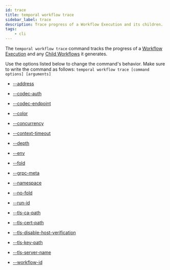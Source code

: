 ```yaml
---
id: trace
title: temporal workflow trace
sidebar_label: trace
description: Trace progress of a Workflow Execution and its children.
tags:
	- cli
---
```


The `temporal workflow trace` command tracks the progress of a [Workflow Execution](/concepts/what-is-a-workflow-execution) and any [Child Workflows](/concepts/what-is-a-child-workflow) it generates.

Use the options listed below to change the command's behavior.
Make sure to write the command as follows:
`temporal workflow trace [command options] [arguments]`

- [--address](/cli/cmd-options/address)

- [--codec-auth](/cli/cmd-options/codec-auth)

- [--codec-endpoint](/cli/cmd-options/codec-endpoint)

- [--color](/cli/cmd-options/color)

- [--concurrency](/cli/cmd-options/concurrency)

- [--context-timeout](/cli/cmd-options/context-timeout)

- [--depth](/cli/cmd-options/depth)

- [--env](/cli/cmd-options/env)

- [--fold](/cli/cmd-options/fold)

- [--grpc-meta](/cli/cmd-options/grpc-meta)

- [--namespace](/cli/cmd-options/namespace)

- [--no-fold](/cli/cmd-options/no-fold)

- [--run-id](/cli/cmd-options/run-id)

- [--tls-ca-path](/cli/cmd-options/tls-ca-path)

- [--tls-cert-path](/cli/cmd-options/tls-cert-path)

- [--tls-disable-host-verification](/cli/cmd-options/tls-disable-host-verification)

- [--tls-key-path](/cli/cmd-options/tls-key-path)

- [--tls-server-name](/cli/cmd-options/tls-server-name)

- [--workflow-id](/cli/cmd-options/workflow-id)
